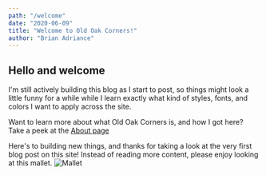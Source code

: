 ```yaml
---
path: "/welcome"
date: "2020-06-09"
title: "Welcome to Old Oak Corners!"
author: "Brian Adriance"
---
```


## Hello and welcome

I'm still actively building this blog as I start to post, so things might look a little funny for a while while I learn exactly what kind of styles, fonts, and colors I want to apply across the site.

Want to learn more about what Old Oak Corners is, and how I got here? Take a peek at the [About page](/about)

Here's to building new things, and thanks for taking a look at the very first blog post on this site! Instead of reading more content, please enjoy looking at this mallet.
![Mallet](https://res.cloudinary.com/dgqmwqi0v/image/upload/q_auto,f_auto,w_800/v1591900940/site-assets/mallet_vfigwm.jpg)

